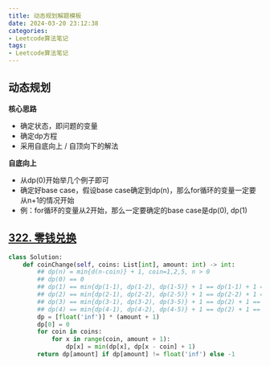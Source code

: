 ```yaml
---
title: 动态规划解题模板
date: 2024-03-20 23:12:38
categories: 
- Leetcode算法笔记
tags: 
- Leetcode算法笔记
---
```




## 动态规划

**核心思路**

- 确定状态，即问题的变量
- 确定dp方程
- 采用自底向上 / 自顶向下的解法

**自底向上**

- 从dp(0)开始举几个例子即可
- 确定好base case，假设base case确定到dp(n)，那么for循环的变量一定要从n+1的情况开始
- 例：for循环的变量从2开始，那么一定要确定的base case是dp(0), dp(1)

## [322. 零钱兑换](https://leetcode.cn/problems/coin-change/)

```python
class Solution:
    def coinChange(self, coins: List[int], amount: int) -> int:
        ## dp(n) = min{d(n-coin)} + 1, coin=1,2,5, n > 0
        ## dp(0) == 0
        ## dp(1) == min{dp(1-1), dp(1-2), dp(1-5)} + 1 == dp(1-1) + 1 == 1
        ## dp(2) == min{dp(2-1), dp(2-2), dp(2-5)} + 1 == dp(2-2) + 1 == 1
        ## dp(3) == min{dp(3-1), dp(3-2), dp(3-5)} + 1 == dp(2) + 1 == 2
        ## dp(4) == min{dp(4-1), dp(4-2), dp(4-5)} + 1 == dp(2) + 1 == 2
        dp = [float('inf')] * (amount + 1)
        dp[0] = 0
        for coin in coins:
            for x in range(coin, amount + 1):
                dp[x] = min(dp[x], dp[x - coin] + 1)
        return dp[amount] if dp[amount] != float('inf') else -1
```

